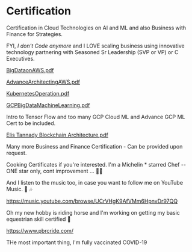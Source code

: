 # Certification

Certification in Cloud Technologies on AI and ML and also Business with Finance for Strategies. 

FYI, *I don't Code anymore* and I LOVE scaling business using innovative technology partnering with Seasoned Sr Leadership (SVP or VP) or C Executives.



[BigDataonAWS.pdf](https://github.com/ellisme81/Certification/files/7967179/BigDataonAWS.pdf)



[AdvanceArchitectingAWS.pdf](https://github.com/ellisme81/Certification/files/7967213/AdvanceArchitectingAWS.pdf)



[KubernetesOperation.pdf](https://github.com/ellisme81/Certification/files/7967214/KubernetesOperation.pdf)



[GCPBigDataMachineLearning.pdf](https://github.com/ellisme81/Certification/files/7967228/GCPBigDataMachineLearning.pdf)


Intro to Tensor Flow and too many GCP Cloud ML and Advance GCP ML Cert to be included. 



[Elis  Tannady Blockchain Architecture.pdf](https://github.com/ellisme81/Certification/files/8129206/Elis.Tannady.Blockchain.Architecture.pdf)



Many more Business and Finance Certification - Can be provided upon request.




Cooking Certificates if you're interested. I'm a Michelin * starred Chef -- ONE star only, cont improvement ... 👩‍🍳




And I listen to the music too, in case you want to follow me on YouTube Music. 🎸 🎶

https://music.youtube.com/browse/UCrVHgK9AfVMm6HpnvDr97QQ




Oh my new hobby is riding horse and I'm working on getting my basic equestrian skill certified 🏇

https://www.pbrcride.com/ 



THe most important thing, I'm fully vaccinated COVID-19


